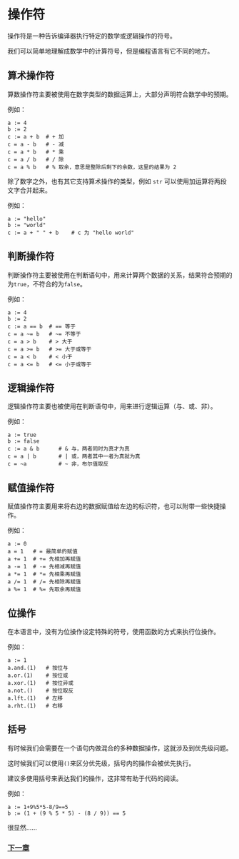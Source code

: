 # 操作符
操作符是一种告诉编译器执行特定的数学或逻辑操作的符号。

我们可以简单地理解成数学中的计算符号，但是编程语言有它不同的地方。

## 算术操作符
算数操作符主要被使用在数字类型的数据运算上，大部分声明符合数学中的预期。

例如：
```
a := 4
b := 2
c := a + b  # + 加
c = a - b   # - 减
c = a * b   # * 乘
c = a / b   # / 除
c = a % b   # % 取余，意思是整除后剩下的余数，这里的结果为 2 
```
除了数字之外，也有其它支持算术操作的类型，例如 `str` 可以使用加运算将两段文字合并起来。

例如：
```
a := "hello"
b := "world"
c := a + " " + b    # c 为 "hello world"
```
## 判断操作符
判断操作符主要被使用在判断语句中，用来计算两个数据的关系，结果符合预期的为`true`，不符合的为`false`。

例如：
```
a := 4
b := 2
c := a == b  # == 等于
c = a ~= b   # ~= 不等于
c = a > b    # > 大于
c = a >= b   # >= 大于或等于
c = a < b    # < 小于
c = a <= b   # <= 小于或等于
```
## 逻辑操作符
逻辑操作符主要也被使用在判断语句中，用来进行逻辑运算（与、或、非）。

例如：
```
a := true
b := false
c := a & b      # & 与，两者同时为真才为真
c = a | b       # | 或，两者其中一者为真就为真
c = ~a          # ~ 非，布尔值取反
```
## 赋值操作符
赋值操作符主要用来将右边的数据赋值给左边的标识符，也可以附带一些快捷操作。

例如：
```
a := 0
a = 1   # = 最简单的赋值
a += 1  # += 先相加再赋值
a -= 1  # -= 先相减再赋值
a *= 1  # *= 先相乘再赋值
a /= 1  # /= 先相除再赋值 
a %= 1  # %= 先取余再赋值
```
## 位操作
在本语言中，没有为位操作设定特殊的符号，使用函数的方式来执行位操作。

例如：
```
a := 1
a.and.(1)   # 按位与
a.or.(1)    # 按位或
a.xor.(1)   # 按位异或
a.not.()    # 按位取反
a.lft.(1)   # 左移
a.rht.(1)   # 右移
```
## 括号
有时候我们会需要在一个语句内做混合的多种数据操作，这就涉及到优先级问题。

这时候我们可以使用`()`来区分优先级，括号内的操作会被优先执行。

建议多使用括号来表达我们的操作，这非常有助于代码的阅读。

例如：
```
a := 1+9%5*5-8/9==5
b := (1 + (9 % 5 * 5) - (8 / 9)) == 5
```
很显然……

### [下一章](集合类型.md)